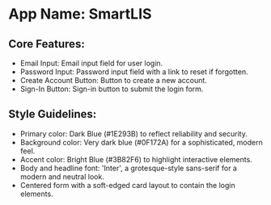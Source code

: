 # **App Name**: SmartLIS

## Core Features:

- Email Input: Email input field for user login.
- Password Input: Password input field with a link to reset if forgotten.
- Create Account Button: Button to create a new account.
- Sign-In Button: Sign-in button to submit the login form.

## Style Guidelines:

- Primary color: Dark Blue (#1E293B) to reflect reliability and security.
- Background color: Very dark blue (#0F172A) for a sophisticated, modern feel.
- Accent color: Bright Blue (#3B82F6) to highlight interactive elements.
- Body and headline font: 'Inter', a grotesque-style sans-serif for a modern and neutral look.
- Centered form with a soft-edged card layout to contain the login elements.